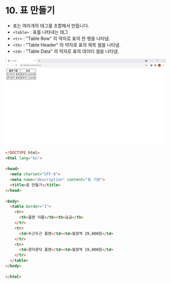 # 10. 표 만들기
- 표는 여러개의 태그를 조합해서 만듭니다.
- `<table>` : 표를 나타내는 태그
- `<tr>` : "Table Row" 의 약자로 표의 한 행을 나타냄. 
- `<th>` : "Table Header" 의 약자로 표의 제목 셀을 나타냄. 
- `<td>` : "Table Data" 의 약자로 표의 데이터 셀을 나타냄.
  
![표 만들기](img/10.png)
```html
<!DOCTYPE html>
<html lang="ko">

<head>
  <meta charset="UTF-8">
  <meta name="description" content="표 기본">
  <title>표 만들기</title>
</head>

<body>
  <table border="1">
    <tr>
      <th>플랜 이름</th><th>요금</th>
    </tr>
    <tr>
      <td>두근두근 플랜</td><td>월정액 29,000원</td>
    </tr>
    <tr>
      <td>콩닥콩닥 플랜</td><td>월정액 19,000원</td>
    </tr>
  </table>
</body>

</html>
```